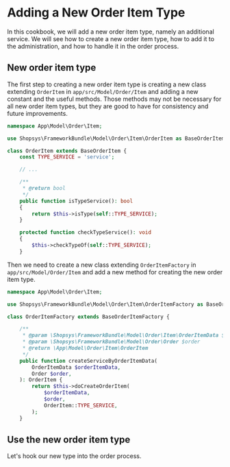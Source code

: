 # Adding a New Order Item Type

In this cookbook, we will add a new order item type, namely an additional service.
We will see how to create a new order item type, how to add it to the administration, and how to handle it in the order process.

## New order item type

The first step to creating a new order item type is creating a new class extending `OrderItem` in `app/src/Model/Order/Item`
and adding a new constant and the useful methods.
Those methods may not be necessary for all new order item types, but they are good to have for consistency and future improvements.

```php
namespace App\Model\Order\Item;

use Shopsys\FrameworkBundle\Model\Order\Item\OrderItem as BaseOrderItem;

class OrderItem extends BaseOrderItem {
    const TYPE_SERVICE = 'service';

    // ...

    /**
     * @return bool
     */
    public function isTypeService(): bool
    {
        return $this->isType(self::TYPE_SERVICE);
    }

    protected function checkTypeService(): void
    {
        $this->checkTypeOf(self::TYPE_SERVICE);
    }
```

Then we need to create a new class extending `OrderItemFactory` in `app/src/Model/Order/Item` and add a new method for creating the new order item type.

```php
namespace App\Model\Order\Item;

use Shopsys\FrameworkBundle\Model\Order\Item\OrderItemFactory as BaseOrderItemFactory;

class OrderItemFactory extends BaseOrderItemFactory {

    /**
     * @param \Shopsys\FrameworkBundle\Model\Order\Item\OrderItemData $orderItemData
     * @param \Shopsys\FrameworkBundle\Model\Order\Order $order
     * @return \App\Model\Order\Item\OrderItem
     */
    public function createServiceByOrderItemData(
        OrderItemData $orderItemData,
        Order $order,
    ): OrderItem {
        return $this->doCreateOrderItem(
            $orderItemData,
            $order,
            OrderItem::TYPE_SERVICE,
        );
    }
```

## Use the new order item type

Let's hook our new type into the order process.

<!TODO - add the rest of the cookbook after finish implementation of the middleware>
